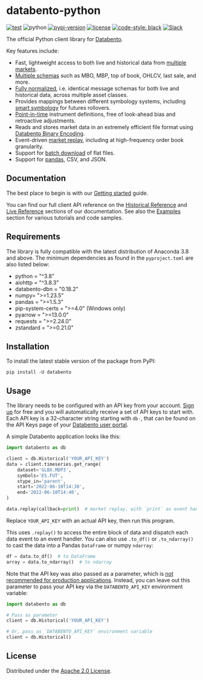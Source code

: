 # databento-python

[![test](https://github.com/databento/databento-python/actions/workflows/test.yml/badge.svg?branch=dev)](https://github.com/databento/databento-python/actions/workflows/test.yml)
![python](https://img.shields.io/badge/python-3.8+-blue.svg)
[![pypi-version](https://img.shields.io/pypi/v/databento)](https://pypi.org/project/databento)
[![license](https://img.shields.io/github/license/databento/databento-python?color=blue)](./LICENSE)
[![code-style: black](https://img.shields.io/badge/code%20style-black-000000.svg)](https://github.com/psf/black)
[![Slack](https://img.shields.io/badge/join_Slack-community-darkblue.svg?logo=slack)](https://join.slack.com/t/databento-hq/shared_invite/zt-24oqyrub9-MellISM2cdpQ7s_7wcXosw)

The official Python client library for [Databento](https://databento.com).

Key features include:
- Fast, lightweight access to both live and historical data from [multiple markets](https://databento.com/docs/faqs/venues-and-publishers).
- [Multiple schemas](https://databento.com/docs/schemas-and-data-formats/whats-a-schema?historical=python&live=python) such as MBO, MBP, top of book, OHLCV, last sale, and more.
- [Fully normalized](https://databento.com/docs/standards-and-conventions/normalization?historical=python&live=python), i.e. identical message schemas for both live and historical data, across multiple asset classes.
- Provides mappings between different symbology systems, including [smart symbology](https://databento.com/docs/api-reference-historical/basics/symbology?historical=python&live=python) for futures rollovers.
- [Point-in-time]() instrument definitions, free of look-ahead bias and retroactive adjustments.
- Reads and stores market data in an extremely efficient file format using [Databento Binary Encoding](https://databento.com/docs/standards-and-conventions/databento-binary-encoding?historical=python&live=python).
- Event-driven [market replay](https://databento.com/docs/api-reference-historical/helpers/bento-replay?historical=python&live=python), including at high-frequency order book granularity.
- Support for [batch download](https://databento.com/docs/faqs/streaming-vs-batch-download?historical=python&live=python) of flat files.
- Support for [pandas](https://pandas.pydata.org/docs/), CSV, and JSON.

## Documentation
The best place to begin is with our [Getting started](https://databento.com/docs/quickstart?historical=python&live=python) guide.

You can find our full client API reference on the [Historical Reference](https://databento.com/docs/api-reference-historical?historical=python&live=python) and
[Live Reference](https://databento.com/docs/reference-live?historical=python&live=python) sections of our documentation. See also the
[Examples](https://databento.com/docs/examples-and-tutorials?historical=python&live=python) section for various tutorials and code samples.

## Requirements
The library is fully compatible with the latest distribution of Anaconda 3.8 and above.
The minimum dependencies as found in the `pyproject.toml` are also listed below:
- python = "^3.8"
- aiohttp = "^3.8.3"
- databento-dbn = "0.18.2"
- numpy= ">=1.23.5"
- pandas = ">=1.5.3"
- pip-system-certs = ">=4.0" (Windows only)
- pyarrow = ">=13.0.0"
- requests = ">=2.24.0"
- zstandard = ">=0.21.0"

## Installation
To install the latest stable version of the package from PyPI:

    pip install -U databento

## Usage
The library needs to be configured with an API key from your account.
[Sign up](https://databento.com/signup) for free and you will automatically
receive a set of API keys to start with. Each API key is a 32-character
string starting with `db-`, that can be found on the API Keys page of your [Databento user portal](https://databento.com/platform/keys).

A simple Databento application looks like this:

```python
import databento as db

client = db.Historical('YOUR_API_KEY')
data = client.timeseries.get_range(
    dataset='GLBX.MDP3',
    symbols='ES.FUT',
    stype_in='parent',
    start='2022-06-10T14:30',
    end='2022-06-10T14:40',
)

data.replay(callback=print)  # market replay, with `print` as event handler
```

Replace `YOUR_API_KEY` with an actual API key, then run this program.

This uses `.replay()` to access the entire block of data
and dispatch each data event to an event handler. You can also use
`.to_df()` or `.to_ndarray()` to cast the data into a Pandas `DataFrame` or numpy `ndarray`:

```python
df = data.to_df()  # to DataFrame
array = data.to_ndarray()  # to ndarray
```

Note that the API key was also passed as a parameter, which is
[not recommended for production applications](https://databento.com/docs/portal/api-keys?historical=python&live=python).
Instead, you can leave out this parameter to pass your API key via the `DATABENTO_API_KEY` environment variable:

```python
import databento as db

# Pass as parameter
client = db.Historical('YOUR_API_KEY')

# Or, pass as `DATABENTO_API_KEY` environment variable
client = db.Historical()
```

## License
Distributed under the [Apache 2.0 License](https://www.apache.org/licenses/LICENSE-2.0.html).
